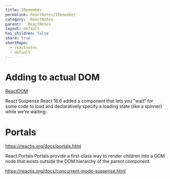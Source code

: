 ```yaml
---
title: 1Remember
permalink: ReactNotes/1Remember
category:  ReactNotes
parent:   ReactNotes
layout: default
has_children: false
share: true
shortRepo:
  - reactnotes
  - default          
---
```


# Adding to actual DOM

[ReactDOM](https://reactjs.org/blog/2015/10/01/react-render-and-top-level-api.html)

React Suspense React 16.6 added a <Suspense> component that lets you
"wait" for some code to load and declaratively specify a loading state
(like a spinner) while we're waiting:

# Portals

<https://reactjs.org/docs/portals.html>

React Portals Portals provide a first-class way to render children
into a DOM node that exists outside the DOM hierarchy of the parent
component.

<https://reactjs.org/docs/concurrent-mode-suspense.html>


<markdown-html>